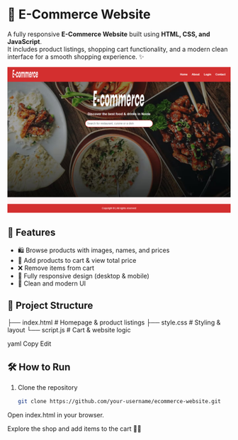 # 🛒 E-Commerce Website

A fully responsive **E-Commerce Website** built using **HTML, CSS, and JavaScript**.  
It includes product listings, shopping cart functionality, and a modern clean interface for a smooth shopping experience. ✨

![image alt](https://github.com/codecraftpython-dev/Ecommerce-website-using-html-css-js-only/blob/main/demo.png?raw=true)

## 🚀 Features
- 🛍️ Browse products with images, names, and prices  
- 🛒 Add products to cart & view total price  
- ❌ Remove items from cart  
- 📱 Fully responsive design (desktop & mobile)  
- 🎨 Clean and modern UI  


## 📂 Project Structure
├── index.html # Homepage & product listings
├── style.css # Styling & layout
└── script.js # Cart & website logic

yaml
Copy
Edit

## 🛠️ How to Run
1. Clone the repository  
   ```bash
   git clone https://github.com/your-username/ecommerce-website.git
Open index.html in your browser.

Explore the shop and add items to the cart 🛒🎉

